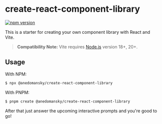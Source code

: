 # create-react-component-library

[![npm version](https://badge.fury.io/js/@anedomansky%2Fcreate-react-component-library.svg)](https://badge.fury.io/js/@anedomansky%2Fcreate-react-component-library)

This is a starter for creating your own component library with React and Vite.

> **Compatibility Note:**
> Vite requires [Node.js](https://nodejs.org/en/) version 18+, 20+.

## Usage

With NPM:

```bash
$ npx @anedomansky/create-react-component-library
```

With PNPM:

```bash
$ pnpm create @anedomansky/create-react-component-library
```

After that just answer the upcoming interactive prompts and you're good to go!
